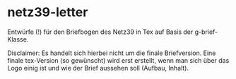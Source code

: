 netz39-letter
=============

Entwürfe (!) für den Briefbogen des Netz39 in Tex auf Basis der g-brief-Klasse.

Disclaimer:
Es handelt sich hierbei nicht um die finale Briefversion. Eine finale tex-Version (so gewünscht) wird erst erstellt, wenn man sich über das Logo einig ist und wie der Brief aussehen soll (Aufbau, Inhalt).
